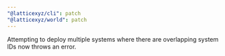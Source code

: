 ```yaml
---
"@latticexyz/cli": patch
"@latticexyz/world": patch
---
```


Attempting to deploy multiple systems where there are overlapping system IDs now throws an error.
